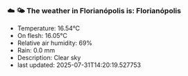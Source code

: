 ### ☁️ 🌤️  The weather in Florianópolis is: Florianópolis

- Temperature: 16.54°C
- On flesh: 16.05°C
- Relative air humidity: 69%
- Rain: 0.0 mm
- Description: Clear sky
- last updated: 2025-07-31T14:20:19.527753
